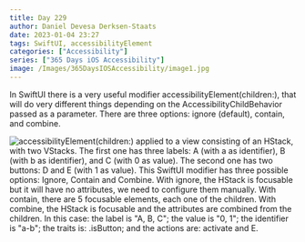 ```yaml
---
title: Day 229
author: Daniel Devesa Derksen-Staats
date: 2023-01-04 23:27
tags: SwiftUI, accessibilityElement
categories: ["Accessibility"]
series: ["365 Days iOS Accessibility"]
image: /Images/365DaysIOSAccessibility/image1.jpg
---
```


In SwiftUI there is a very useful modifier accessibilityElement(children:), that will do very different things depending on the AccessibilityChildBehavior passed as a parameter. There are three options: ignore (default), contain, and combine.

![accessibilityElement(children:) applied to a view consisting of an HStack, with two VStacks. The first one has three labels: A (with a as identifier), B (with b as identifier), and C (with 0 as value). The second one has two buttons: D and E (with 1 as value). This SwiftUI modifier has three possible options: Ignore, Contain and Combine. With ignore, the HStack is focusable but it will have no attributes, we need to configure them manually. With contain, there are 5 focusable elements, each one of the children. With combine, the HStack is focusable and the attributes are combined from the children. In this case: the label is "A, B, C"; the value is "0, 1"; the identifier is "a-b"; the traits is: .isButton; and the actions are: activate and E.](/Images/365DaysIOSAccessibility/image1.jpg)